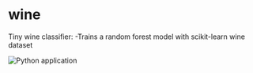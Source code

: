 # wine
Tiny wine classifier:
-Trains a random forest model with scikit-learn wine dataset

![Python application](https://github.com/DG1989/wine/workflows/Python%20application/badge.svg)
